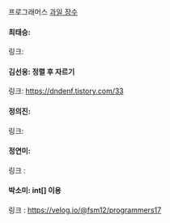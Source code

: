 프로그래머스 [과일 장수](https://school.programmers.co.kr/learn/courses/30/lessons/135808?language=java)<br>

#### 최태승:
링크:

#### 김선웅: 정렬 후 자르기
링크: https://dndenf.tistory.com/33

#### 정의진:
링크: 

#### 정연미: 
링크 : 

#### 박소미: int[] 이용
링크 : https://velog.io/@fsm12/programmers17

